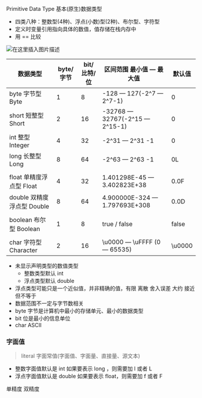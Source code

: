 Primitive Data Type  基本(原生)数据类型

- 四类八种：整数型(4种)、浮点(小数)型(2种)、布尔型、字符型 
- 定义时变量引用指向具体的数值，值存储在栈内存中
- 用 == 比较

![在这里插入图片描述](https://img-blog.csdnimg.cn/20210219191924767.png?x-oss-process=image/watermark,type_ZmFuZ3poZW5naGVpdGk,shadow_10,text_aHR0cHM6Ly9ibG9nLmNzZG4ubmV0L2xvdWlzZ2Vlaw==,size_16,color_FFFFFF,t_70#pic_center)


|数据类型 | byte/字节 | bit/比特/位                        | 区间范围 最小值 — 最大值 | 默认值 |
| ------- | -------- | --------- | ---------------------------------- | -------------------- |
| byte 字节型 Byte | 1    | 8       | -128 — 127(-2^7 — 2^7-1) | 0                    |
| short 短整型 Short | 2    | 16      | -32768 — 32767(-2^15 — 2^15-1) | 0                    |
| int 整型 Integer | 4    | 32      | -2^31 — 2^31 -1                    | 0                    |
| long 长整型 Long | 8    | 64      | -2^63 — 2^63 -1                    | 0L                   |
|         |          |           |                                    |                      |
| float 单精度浮点型 Float | 4    | 32      | 1.401298E-45 — 3.402823E+38       | 0.0F                 |
| double 双精度浮点型 Double | 8    | 64      | 4.900000E-324 — 1.797693E+308     | 0.0D                 |
|         |          |           |                                    |                      |
| boolean 布尔型 Boolean | 1       | 8        | true / false                       | false                |
|         |          |           |                                    |                      |
| char 字符型 Character | 2   | 16      | \u0000 — \uFFFF (0 — 65535) | \u0000 |

- 未显示声明类型的数值类型
  - 整数类型默认 int
  - 浮点类型默认 double
- 浮点类型可能只是一个近似值，并非精确的值，有限 离散 舍入误差 大约 接近但不等于
- 数据范围不一定与字节数相关
- byte 字节是计算机中最小的存储单元、最小的数据类型
- bit 位是最小的信息单位
- char  ASCII

### 字面值

> literal 字面常值(字面值、字面量、直接量、源文本)

- 整数字面值默认是 int
如果要表示 long ，则需要加 l 或者 L 
- 浮点字面值默认是 double
如果要表示 float，则需要加 f 或者 F 



单精度
双精度